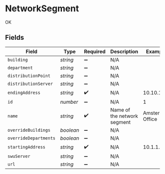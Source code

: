 # NetworkSegment

OK


## Fields

| Field                       | Type                        | Required                    | Description                 | Example                     |
| --------------------------- | --------------------------- | --------------------------- | --------------------------- | --------------------------- |
| `building`                  | *string*                    | :heavy_minus_sign:          | N/A                         |                             |
| `department`                | *string*                    | :heavy_minus_sign:          | N/A                         |                             |
| `distributionPoint`         | *string*                    | :heavy_minus_sign:          | N/A                         |                             |
| `distributionServer`        | *string*                    | :heavy_minus_sign:          | N/A                         |                             |
| `endingAddress`             | *string*                    | :heavy_check_mark:          | N/A                         | 10.10.1.1                   |
| `id`                        | *number*                    | :heavy_minus_sign:          | N/A                         | 1                           |
| `name`                      | *string*                    | :heavy_check_mark:          | Name of the network segment | Amsterdam Office            |
| `overrideBuildings`         | *boolean*                   | :heavy_minus_sign:          | N/A                         |                             |
| `overrideDepartments`       | *boolean*                   | :heavy_minus_sign:          | N/A                         |                             |
| `startingAddress`           | *string*                    | :heavy_check_mark:          | N/A                         | 10.1.1.1                    |
| `swuServer`                 | *string*                    | :heavy_minus_sign:          | N/A                         |                             |
| `url`                       | *string*                    | :heavy_minus_sign:          | N/A                         |                             |